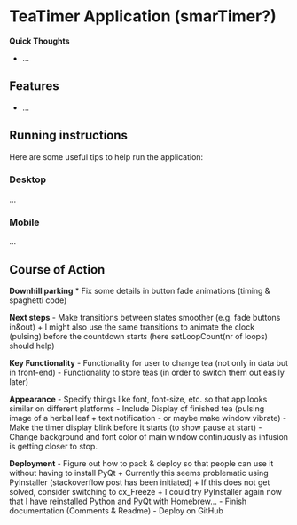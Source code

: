 # TeaTimer Application (smarTimer?)
**Quick Thoughts**
* ...



Features
--------------------------------------------------------------
* ...



Running instructions
--------------------------------------------------------------
Here are some useful tips to help run the application:

### Desktop
...

### Mobile
...



Course of Action
--------------------------------------------------------------
**Downhill parking**
	* Fix some details in button fade animations (timing & spaghetti code)

**Next steps**
	- Make transitions between states smoother (e.g. fade buttons in&out)
		+ I might also use the same transitions to animate the clock (pulsing) before the countdown starts (here setLoopCount(nr of loops) should help)


**Key Functionality**
	- Functionality for user to change tea (not only in data but in front-end)
	- Functionality to store teas (in order to switch them out easily later)


**Appearance**
	- Specify things like font, font-size, etc. so that app looks similar on different platforms
	- Include Display of finished tea (pulsing image of a herbal leaf + text notification - or maybe make window vibrate)
	- Make the timer display blink before it starts (to show pause at start)
	- Change background and font color of main window continuously as infusion is getting closer to stop.


**Deployment**
	- Figure out how to pack & deploy so that people can use it without having to install PyQt
    	+ Currently this seems problematic using PyInstaller (stackoverflow post has been initiated)
    	+ If this does not get solved, consider switching to cx_Freeze
    	+ I could try PyInstaller again now that I have reinstalled Python and PyQt with Homebrew...
	- Finish documentation (Comments & Readme)
	- Deploy on GitHub